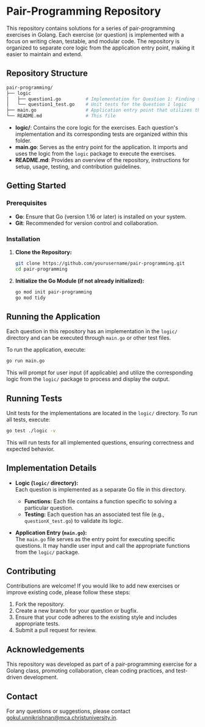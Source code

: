 # Pair-Programming Repository

This repository contains solutions for a series of pair-programming exercises in Golang. Each exercise (or question) is implemented with a focus on writing clean, testable, and modular code. The repository is organized to separate core logic from the application entry point, making it easier to maintain and extend.

## Repository Structure

```sh
pair-programming/
├── logic
│   ├── question1.go         # Implementation for Question 1: Finding the largest of three numbers
│   └── question1_test.go    # Unit tests for the Question 1 logic
├── main.go                  # Application entry point that utilizes the logic package
└── README.md                # This file
```

- **logic/**: Contains the core logic for the exercises. Each question's implementation and its corresponding tests are organized within this folder.
- **main.go**: Serves as the entry point for the application. It imports and uses the logic from the `logic` package to execute the exercises.
- **README.md**: Provides an overview of the repository, instructions for setup, usage, testing, and contribution guidelines.

## Getting Started

### Prerequisites

- **Go**: Ensure that Go (version 1.16 or later) is installed on your system.
- **Git**: Recommended for version control and collaboration.

### Installation

1. **Clone the Repository:**

   ```sh
   git clone https://github.com/yourusername/pair-programming.git
   cd pair-programming
   ```

2. **Initialize the Go Module (if not already initialized):**

   ```sh
   go mod init pair-programming
   go mod tidy
   ```


## Running the Application

Each question in this repository has an implementation in the `logic/` directory and can be executed through `main.go` or other test files.

To run the application, execute:

```sh
go run main.go
```

This will prompt for user input (if applicable) and utilize the corresponding logic from the `logic/` package to process and display the output.

## Running Tests

Unit tests for the implementations are located in the `logic/` directory. To run all tests, execute:

```sh
go test ./logic -v
```

This will run tests for all implemented questions, ensuring correctness and expected behavior.

## Implementation Details

- **Logic (`logic/` directory):**  
  Each question is implemented as a separate Go file in this directory.  
  - **Functions:** Each file contains a function specific to solving a particular question.
  - **Testing:** Each question has an associated test file (e.g., `questionX_test.go`) to validate its logic.

- **Application Entry (`main.go`):**  
  The `main.go` file serves as the entry point for executing specific questions. It may handle user input and call the appropriate functions from the `logic/` package.

## Contributing

Contributions are welcome! If you would like to add new exercises or improve existing code, please follow these steps:

1. Fork the repository.
2. Create a new branch for your question or bugfix.
3. Ensure that your code adheres to the existing style and includes appropriate tests.
4. Submit a pull request for review.

## Acknowledgements

This repository was developed as part of a pair-programming exercise for a Golang class, promoting collaboration, clean coding practices, and test-driven development.

## Contact

For any questions or suggestions, please contact [gokul.unnikrishnan@mca.christuniversity.in](mailto:gokul.unnikrishnan@mca.christuniversity.in).
